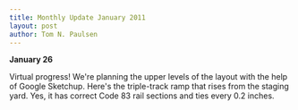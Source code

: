 ```yaml
---
title: Monthly Update January 2011 
layout: post
author: Tom N. Paulsen
---
```




 **January 26**   
  
 Virtual progress! We're planning the upper levels of the layout with the help of Google Sketchup. Here's the triple\-track ramp that rises from the staging yard. Yes, it has correct Code 83 rail sections and ties every 0\.2 inches. 
 
 